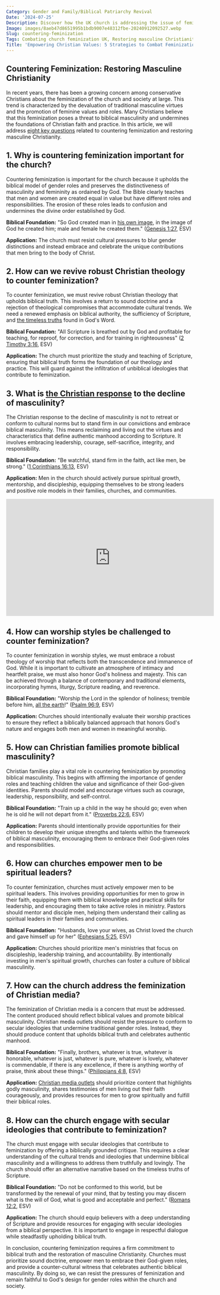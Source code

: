 ```yaml
---
Category: Gender and Family/Biblical Patriarchy Revival
Date: '2024-07-25'
Description: Discover how the UK church is addressing the issue of feminization, advocating for a revival of masculine Christianity through robust theology and challenging worship styles. Explore strategies to counter the decline in male engagement.
Image: images/8aeb47d8651995b1bdb9007e48312fbe-20240912092527.webp
Slug: countering-feminization
Tags: Combating church feminization UK, Restoring masculine Christianity, Christian response male decline, Challenging effeminate worship styles, Reviving robust Christian theology
Title: 'Empowering Christian Values: 5 Strategies to Combat Feminization'
---
```


## Countering Feminization: Restoring Masculine Christianity
In recent years, there has been a growing concern among conservative Christians about the feminization of the church and society at large. This trend is characterized by the devaluation of traditional masculine virtues and the promotion of feminine values and roles. Many Christians believe that this feminization poses a threat to biblical masculinity and undermines the foundations of Christian faith and practice. In this article, we will address [eight key questions](/preserving-traditional-marriage) related to countering feminization and restoring masculine Christianity.

## 1. Why is countering feminization important for the church?

Countering feminization is important for the church because it upholds the biblical model of gender roles and preserves the distinctiveness of masculinity and femininity as ordained by God. The Bible clearly teaches that men and women are created equal in value but have different roles and responsibilities. The erosion of these roles leads to confusion and undermines the divine order established by God.

**Biblical Foundation:** "So God created man in [his own image](/resisting-lgbtq-education), in the image of God he created him; male and female he created them." ([Genesis 1:27](https://www.bibleref.com/Genesis/1/Genesis-1-27.html), ESV)

**Application:** The church must resist cultural pressures to blur gender distinctions and instead embrace and celebrate the unique contributions that men bring to the body of Christ.

## 2. How can we revive robust Christian theology to counter feminization?

To counter feminization, we must revive robust Christian theology that upholds biblical truth. This involves a return to sound doctrine and a rejection of theological compromises that accommodate cultural trends. We need a renewed emphasis on biblical authority, the sufficiency of Scripture, and [the timeless truths](/traditional-art-revival) found in God's Word.

**Biblical Foundation:** "All Scripture is breathed out by God and profitable for teaching, for reproof, for correction, and for training in righteousness" ([2 Timothy 3:16](https://www.bibleref.com/2-Timothy/3/2-Timothy-3-16.html), ESV)

**Application:** The church must prioritize the study and teaching of Scripture, ensuring that biblical truth forms the foundation of our theology and practice. This will guard against the infiltration of unbiblical ideologies that contribute to feminization.

## 3. What is [the Christian response](/critiquing-racial-ideologies) to the decline of masculinity?

The Christian response to the decline of masculinity is not to retreat or conform to cultural norms but to stand firm in our convictions and embrace biblical masculinity. This means reclaiming and living out the virtues and characteristics that define authentic manhood according to Scripture. It involves embracing leadership, courage, self-sacrifice, integrity, and responsibility.

**Biblical Foundation:** "Be watchful, stand firm in the faith, act like men, be strong." ([1 Corinthians 16:13](https://www.bibleref.com/1-Corinthians/16/1-Corinthians-16-13.html), ESV)

**Application:** Men in the church should actively pursue spiritual growth, mentorship, and discipleship, equipping themselves to be strong leaders and positive role models in their families, churches, and communities.


<iframe width="560" height="315" src="https://www.youtube.com/embed/aGpOkJWOrfc" frameborder="0" allow="autoplay; encrypted-media" allowfullscreen></iframe>


## 4. How can worship styles be challenged to counter feminization?

To counter feminization in worship styles, we must embrace a robust theology of worship that reflects both the transcendence and immanence of God. While it is important to cultivate an atmosphere of intimacy and heartfelt praise, we must also honor God's holiness and majesty. This can be achieved through a balance of contemporary and traditional elements, incorporating hymns, liturgy, Scripture reading, and reverence.

**Biblical Foundation:** "Worship the Lord in the splendor of holiness; tremble before him, [all the earth](/black-church-congregational-songs)!" ([Psalm 96:9](https://www.bibleref.com/Psalm/96/Psalm-96-9.html), ESV)

**Application:** Churches should intentionally evaluate their worship practices to ensure they reflect a biblically balanced approach that honors God's nature and engages both men and women in meaningful worship.

## 5. How can Christian families promote biblical masculinity?

Christian families play a vital role in countering feminization by promoting biblical masculinity. This begins with affirming the importance of gender roles and teaching children the value and significance of their God-given identities. Parents should model and encourage virtues such as courage, leadership, responsibility, and self-control.

**Biblical Foundation:** "Train up a child in the way he should go; even when he is old he will not depart from it." ([Proverbs 22:6](https://www.bibleref.com/Proverbs/22/Proverbs-22-6.html), ESV)

**Application:** Parents should intentionally provide opportunities for their children to develop their unique strengths and talents within the framework of biblical masculinity, encouraging them to embrace their God-given roles and responsibilities.

## 6. How can churches empower men to be spiritual leaders?

To counter feminization, churches must actively empower men to be spiritual leaders. This involves providing opportunities for men to grow in their faith, equipping them with biblical knowledge and practical skills for leadership, and encouraging them to take active roles in ministry. Pastors should mentor and disciple men, helping them understand their calling as spiritual leaders in their families and communities.

**Biblical Foundation:** "Husbands, love your wives, as Christ loved the church and gave himself up for her" ([Ephesians 5:25](https://www.bibleref.com/Ephesians/5/Ephesians-5-25.html), ESV)

**Application:** Churches should prioritize men's ministries that focus on discipleship, leadership training, and accountability. By intentionally investing in men's spiritual growth, churches can foster a culture of biblical masculinity.

## 7. How can the church address the feminization of Christian media?

The feminization of Christian media is a concern that must be addressed. The content produced should reflect biblical values and promote biblical masculinity. Christian media outlets should resist the pressure to conform to secular ideologies that undermine traditional gender roles. Instead, they should produce content that upholds biblical truth and celebrates authentic manhood.

**Biblical Foundation:** "Finally, brothers, whatever is true, whatever is honorable, whatever is just, whatever is pure, whatever is lovely, whatever is commendable, if there is any excellence, if there is anything worthy of praise, think about these things." ([Philippians 4:8](https://www.bibleref.com/Philippians/4/Philippians-4-8.html), ESV)

**Application:** [Christian media outlets](/media-accountability) should prioritize content that highlights godly masculinity, shares testimonies of men living out their faith courageously, and provides resources for men to grow spiritually and fulfill their biblical roles.

## 8. How can the church engage with secular ideologies that contribute to feminization?

The church must engage with secular ideologies that contribute to feminization by offering a biblically grounded critique. This requires a clear understanding of the cultural trends and ideologies that undermine biblical masculinity and a willingness to address them truthfully and lovingly. The church should offer an alternative narrative based on the timeless truths of Scripture.

**Biblical Foundation:** "Do not be conformed to this world, but be transformed by the renewal of your mind, that by testing you may discern what is the will of God, what is good and acceptable and perfect." ([Romans 12:2](https://www.bibleref.com/Romans/12/Romans-12-2.html), ESV)

**Application:** The church should equip believers with a deep understanding of Scripture and provide resources for engaging with secular ideologies from a biblical perspective. It is important to engage in respectful dialogue while steadfastly upholding biblical truth.

In conclusion, countering feminization requires a firm commitment to biblical truth and the restoration of masculine Christianity. Churches must prioritize sound doctrine, empower men to embrace their God-given roles, and provide a counter-cultural witness that celebrates authentic biblical masculinity. By doing so, we can resist the pressures of feminization and remain faithful to God's design for gender roles within the church and society.
